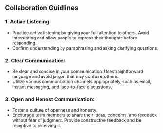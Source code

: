 ## Collaboration Guidlines

### 1. Active Listening

* Practice active listening by giving your full attention to others. Avoid interrupting and allow people to express their thoughts before responding.
* Confirm understanding by paraphrasing and asking clarifying questions.

### 2. Clear Communication:

* Be clear and concise in your communication. Usestraightforward language and avoid jargon that may confuse, others.
* Utilize various communication channels appropriately, such as email, instant messaging, and face-to-face discussions.

### 3. Open and Honest Communication:

* Foster a culture of openness and honesty.
* Encourage team members to share their ideas, concerns, and feedback without fear of judgment. Provide constructive feedback and be receptive to receiving it.
